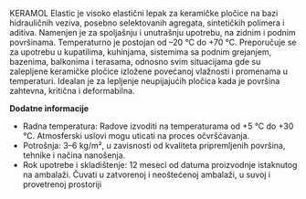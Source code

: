 KERAMOL Elastic je visoko elastični lepak za keramičke pločice na bazi hidrauličnih veziva, posebno selektovanih agregata, sintetičkih polimera i aditiva. Namenjen je za spoljašnju i unutrašnju upotrebu, na zidnim i podnim površinama. Temperaturno je postojan od –20 °C do +70 °C. Preporučuje se za upotrebu u kupatilima, kuhinjama, sistemima sa podnim grejanjem, bazenima, balkonima i terasama, odnosno svim situacijama gde su zalepljene keramičke pločice izložene povećanoj vlažnosti i promenama u temperaturi. Idealan je za lepljenje neupijajućih pločica kada je površina zahtevna, kritična i deformabilna.

**Dodatne informacije**
- Radna temperatura: Radove izvoditi na temperaturama od +5 °C do +30 °C. Atmosferski uslovi mogu uticati na proces očvršćavanja.
- Potrošnja: 3–6 kg/m², u zavisnosti od kvaliteta pripremljenih površina, tehnike i načina nanošenja.
- Rok upotrebe i skladištenje: 12 meseci od datuma proizvodnje istaknutog na ambalaži. Čuvati u zatvorenoj i neoštećenoj ambalaži, u suvoj i provetrenoj prostoriji